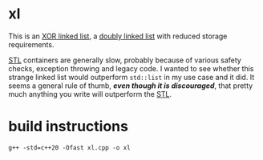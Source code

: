 # xl
This is an [XOR linked list](https://en.wikipedia.org/wiki/XOR_linked_list), a [doubly linked list](https://en.wikipedia.org/wiki/Doubly_linked_list) with reduced storage requirements.

[STL](https://en.wikipedia.org/wiki/Standard_Template_Library) containers are generally slow, probably because of various safety checks, exception throwing and legacy code. I wanted to see whether this strange linked list would outperform `std::list` in my use case and it did. It seems a general rule of thumb, **_even though it is discouraged_**, that pretty much anything you write will outperform the [STL](https://en.wikipedia.org/wiki/Standard_Template_Library).

# build instructions
    g++ -std=c++20 -Ofast xl.cpp -o xl
